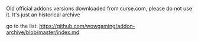 Old official addons versions downloaded from curse.com, please do not use it. It's just an historical archive

go to the list: https://github.com/wowgaming/addon-archive/blob/master/index.md
